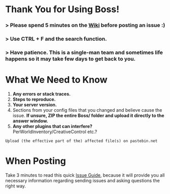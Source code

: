 # Thank You for Using Boss!

### > Please spend 5 minutes on the [Wiki](https://github.com/kangarko/Boss/wiki) before posting an issue :)

### > Use CTRL + F and the search function.

### > Have patience. This is a single-man team and sometimes life happens so it may take few days to get back to you.

# What We Need to Know

1. **Any errors or stack traces.**
2. **Steps to reproduce.**
3. **Your server version.**
4. Sections from your config files that you changed and believe cause the issue. **If unsure, ZIP the entire Boss/ folder and upload it directly to the answer window.**
5. **Any other plugins that can interfere?** PerWorldInventory/CreativeControl etc.?

````
Upload (the effective part of the) affected file(s) on pastebin.net
````

# When Posting
Take 3 minutes to read this quick [Issue Guide](https://github.com/kangarko/Boss/wiki/Getting-Help-the-Right-Way), because it will provide you all necessary information regarding sending issues and asking questions the right way.
